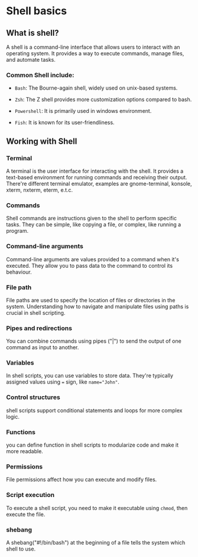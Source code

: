 # Shell basics

## What is shell?

A shell is a command-line interface that allows users to interact with an operating system. It provides a way to execute commands, manage files, and automate tasks.

### Common Shell include:
- `Bash`: The Bourne-again shell, widely used on unix-based systems.

- `Zsh`: The Z shell provides more customization options compared to bash.

- `Powershell`: It is primarily used in windows environment.

- `Fish`: It is known for its user-friendliness.

## Working with Shell

### Terminal

A terminal is the user interface for interacting with the shell. It provides a text-based environment for running commands and receiving their output. There're different terminal emulator, examples are gnome-terminal, konsole, xterm, nxterm, eterm, e.t.c.

### Commands

Shell commands are instructions given to the shell to perform specific tasks. They can be simple, like copying a file, or complex, like running a program.

### Command-line arguments

Command-line arguments are values provided to a command when it's executed. They allow you to pass data to the command to control its behaviour.

### File path

File paths are used to specify the location of files or directories in the system. Understanding how to navigate and manipulate files using paths is crucial in shell scripting.


### Pipes and redirections 

You can combine commands using pipes ("|") to send the output of one command as input to another.

### Variables 
In shell scripts, you can use variables to store data. They're typically assigned values using `=` sign, like `name="John"`.

### Control structures 

shell scripts support conditional statements and loops for more complex logic.

### Functions

you can define function in shell scripts to modularize code and make it more readable.

### Permissions 

File permissions affect how you can execute and modify files.

### Script execution

To execute a shell script, you need to make it executable using `chmod`, then execute the file.

### shebang

A shebang("#!/bin/bash") at the beginning of a file tells the system which shell to use.
